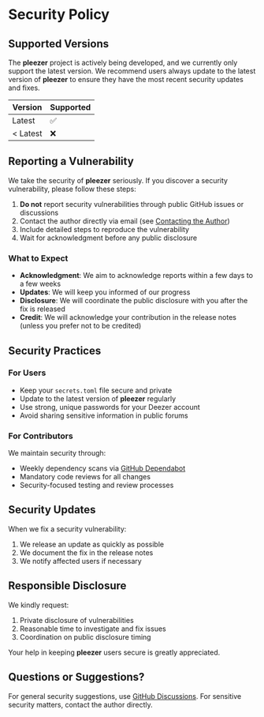 # Security Policy

## Supported Versions

The **pleezer** project is actively being developed, and we currently only support the latest version. We recommend users always update to the latest version of **pleezer** to ensure they have the most recent security updates and fixes.

| Version  | Supported          |
| -------- | ------------------ |
| Latest   | :white_check_mark: |
| < Latest | :x:                |

## Reporting a Vulnerability

We take the security of **pleezer** seriously. If you discover a security vulnerability, please follow these steps:

1. **Do not** report security vulnerabilities through public GitHub issues or discussions
2. Contact the author directly via email (see [Contacting the Author](https://github.com/roderickvd/pleezer/blob/main/README.md#contacting-the-author))
3. Include detailed steps to reproduce the vulnerability
4. Wait for acknowledgment before any public disclosure

### What to Expect

- **Acknowledgment**: We aim to acknowledge reports within a few days to a few weeks
- **Updates**: We will keep you informed of our progress
- **Disclosure**: We will coordinate the public disclosure with you after the fix is released
- **Credit**: We will acknowledge your contribution in the release notes (unless you prefer not to be credited)

## Security Practices

### For Users

- Keep your `secrets.toml` file secure and private
- Update to the latest version of **pleezer** regularly
- Use strong, unique passwords for your Deezer account
- Avoid sharing sensitive information in public forums

### For Contributors

We maintain security through:
- Weekly dependency scans via [GitHub Dependabot](https://github.com/roderickvd/pleezer/security/dependabot)
- Mandatory code reviews for all changes
- Security-focused testing and review processes

## Security Updates

When we fix a security vulnerability:
1. We release an update as quickly as possible
2. We document the fix in the release notes
3. We notify affected users if necessary

## Responsible Disclosure

We kindly request:
1. Private disclosure of vulnerabilities
2. Reasonable time to investigate and fix issues
3. Coordination on public disclosure timing

Your help in keeping **pleezer** users secure is greatly appreciated.

## Questions or Suggestions?

For general security suggestions, use [GitHub Discussions](https://github.com/roderickvd/pleezer/discussions). For sensitive security matters, contact the author directly.
